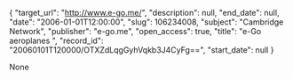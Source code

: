 {
  "target_url": "http://www.e-go.me/", 
  "description": null, 
  "end_date": null, 
  "date": "2006-01-01T12:00:00", 
  "slug": 106234008, 
  "subject": "Cambridge Network", 
  "publisher": "e-go.me", 
  "open_access": true, 
  "title": "e-Go aeroplanes ", 
  "record_id": "20060101T120000/OTXZdLqgGyhVqkb3J4CyFg==", 
  "start_date": null
}

None